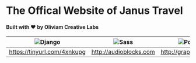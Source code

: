 # The Offical Website of Janus Travel

#### Built with :heart: by Oliviam Creative Labs

| ![Django](https://lh3.googleusercontent.com/D_82DGsbJbppAZRryBAX7rwgvkgo1iMtkUitpLs_bvz2Zeck6EvxZyOow2TsNbNiZrP5yhDwTqoNgeVHeXkkxoU_FSRf-yBUGXOC_KIWHAoZlq_lo_4HN3jlR8PubLtSxBiQwrlKsg=w100)  | ![Sass](https://lh3.googleusercontent.com/MfZZn0Kvz3bWqu4qzRc1b9snp6wF4Wb7XYW2OEmSjNv9Yl4ggyU2nomWYzn07TGH4uWIMFmMZtQxzSYC-aULwhOfnAUEBxNDB-mvp4vlSgnYI6uFf14k60Vcnky9le9RbDodK4P_EA=w100) | ![Postgres](https://lh3.googleusercontent.com/v2WYlA_k2KyVvqddmgR60e5wPCUcl7DKjpW2-54oDCY8m9hlRGLHyh_kNo_OYB8mH7wbkldTUHnnxPVPV4djGupakg7aFvQeOJ8Z3eSHJSDs1asRfGxt3-PTPrvZQKdmzv9uuFRjig=w100) |
|:---:|:---:|:---:|
| https://tinyurl.com/4xnkupg | http://audioblocks.com | http://graphicstock.com |

